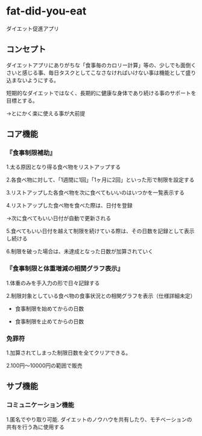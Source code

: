 # fat-did-you-eat
ダイエット促進アプリ

## コンセプト
ダイエットアプリにありがちな「食事毎のカロリー計算」等の、少しでも面倒くさいと感じる事、毎日タスクとしてこなさなければいけない事は機能として盛り込まないようにする。

短期的なダイエットではなく、長期的に健康な身体であり続ける事のサポートを目標とする。

→とにかく楽に使える事が大前提


## コア機能
### 『食事制限補助』

1.太る原因となり得る食べ物をリストアップする

2.各食べ物に対して、「1週間に1回」「1ヶ月に2回」といった形で制限を設定する

3.リストアップした各食べ物を次に食べてもいいのはいつかを一覧表示する

4.リストアップした食べ物を食べた際は、日付を登録

→次に食べてもいい日付が自動で更新される

5.食べてもいい日付を越えて制限を続けている際は、その日数を記録として表示し続ける

6.制限を破った場合は、未達成となった日数が加算されていく

### 『食事制限と体重増減の相関グラフ表示』

1.体重のみを手入力の形で日々記録する

2.制限対象としている食べ物の食事状況との相関グラフを表示（仕様詳細未定）

- 食事制限を始めてからの日数

- 食事制限を止めてからの日数

### 免罪符

1.加算されてしまった制限日数を全てクリアできる。

2.100円〜10000円の範囲で販売

## サブ機能

### コミュニケーション機能

1.匿名でやり取り可能. ダイエットのノウハウを共有したり、モチベーションの共有を行う為に使用する
